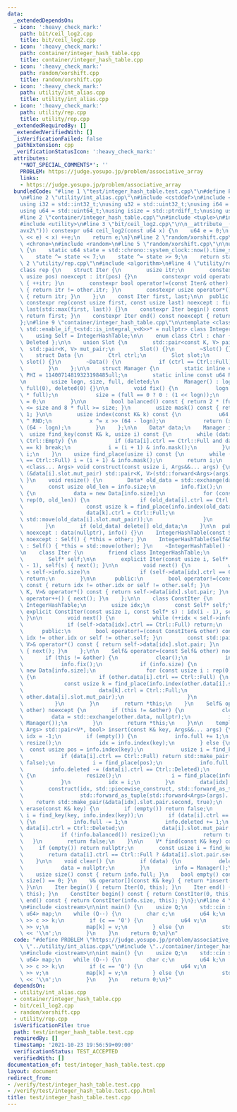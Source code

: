 ```yaml
---
data:
  _extendedDependsOn:
  - icon: ':heavy_check_mark:'
    path: bit/ceil_log2.cpp
    title: bit/ceil_log2.cpp
  - icon: ':heavy_check_mark:'
    path: container/integer_hash_table.cpp
    title: container/integer_hash_table.cpp
  - icon: ':heavy_check_mark:'
    path: random/xorshift.cpp
    title: random/xorshift.cpp
  - icon: ':heavy_check_mark:'
    path: utility/int_alias.cpp
    title: utility/int_alias.cpp
  - icon: ':heavy_check_mark:'
    path: utility/rep.cpp
    title: utility/rep.cpp
  _extendedRequiredBy: []
  _extendedVerifiedWith: []
  _isVerificationFailed: false
  _pathExtension: cpp
  _verificationStatusIcon: ':heavy_check_mark:'
  attributes:
    '*NOT_SPECIAL_COMMENTS*': ''
    PROBLEM: https://judge.yosupo.jp/problem/associative_array
    links:
    - https://judge.yosupo.jp/problem/associative_array
  bundledCode: "#line 1 \"test/integer_hash_table.test.cpp\"\n#define PROBLEM \"https://judge.yosupo.jp/problem/associative_array\"\
    \n#line 2 \"utility/int_alias.cpp\"\n#include <cstddef>\n#include <cstdint>\n\n\
    using i32 = std::int32_t;\nusing u32 = std::uint32_t;\nusing i64 = std::int64_t;\n\
    using u64 = std::uint64_t;\nusing isize = std::ptrdiff_t;\nusing usize = std::size_t;\n\
    #line 2 \"container/integer_hash_table.cpp\"\n#include <tuple>\n#include <type_traits>\n\
    #include <utility>\n#line 3 \"bit/ceil_log2.cpp\"\n\n__attribute__((target(\"\
    avx2\"))) constexpr u64 ceil_log2(const u64 x) {\n    u64 e = 0;\n    while (((u64)1\
    \ << e) < x) ++e;\n    return e;\n}\n#line 2 \"random/xorshift.cpp\"\n#include\
    \ <chrono>\n#include <random>\n#line 5 \"random/xorshift.cpp\"\n\nu64 xorshift()\
    \ {\n    static u64 state = std::chrono::system_clock::now().time_since_epoch().count();\n\
    \    state ^= state << 7;\n    state ^= state >> 9;\n    return state;\n}\n#line\
    \ 2 \"utility/rep.cpp\"\n#include <algorithm>\n#line 4 \"utility/rep.cpp\"\n\n\
    class rep {\n    struct Iter {\n        usize itr;\n        constexpr Iter(const\
    \ usize pos) noexcept : itr(pos) {}\n        constexpr void operator++() noexcept\
    \ { ++itr; }\n        constexpr bool operator!=(const Iter& other) const noexcept\
    \ { return itr != other.itr; }\n        constexpr usize operator*() const noexcept\
    \ { return itr; }\n    };\n    const Iter first, last;\n\n  public:\n    explicit\
    \ constexpr rep(const usize first, const usize last) noexcept : first(first),\
    \ last(std::max(first, last)) {}\n    constexpr Iter begin() const noexcept {\
    \ return first; }\n    constexpr Iter end() const noexcept { return last; }\n\
    };\n#line 9 \"container/integer_hash_table.cpp\"\n\ntemplate <class K, class V,\
    \ std::enable_if_t<std::is_integral_v<K>>* = nullptr> class IntegerHashTable {\n\
    \    using Self = IntegerHashTable;\n\n    enum class Ctrl : char { Empty, Full,\
    \ Deleted };\n\n    union Slot {\n        std::pair<const K, V> pair;\n      \
    \  std::pair<K, V> mut_pair;\n        Slot() {}\n        ~Slot() {}\n    };\n\n\
    \    struct Data {\n        Ctrl ctrl;\n        Slot slot;\n        Data() : ctrl(Ctrl::Empty),\
    \ slot() {}\n        ~Data() {\n            if (ctrl == Ctrl::Full) slot.mut_pair.~pair();\n\
    \        }\n    };\n\n    struct Manager {\n        static inline constexpr u64\
    \ PHI = 11400714819323198485ull;\n        static inline const u64 RND = xorshift();\n\
    \n        usize logn, size, full, deleted;\n        Manager() : logn(0), size(0),\
    \ full(0), deleted(0) {}\n\n        void fix() {\n            logn = ceil_log2(3\
    \ * full);\n            size = (full == 0 ? 0 : (1 << logn));\n            deleted\
    \ = 0;\n        }\n\n        bool balanced() const { return 2 * (full + deleted)\
    \ <= size and 8 * full >= size; }\n        usize mask() const { return size -\
    \ 1; }\n\n        usize index(const K& k) const {\n            u64 x = static_cast<u64>(k)\
    \ ^ RND;\n            x ^= x >> (64 - logn);\n            return (x * PHI) >>\
    \ (64 - logn);\n        }\n    };\n\n    Data* data;\n    Manager info;\n\n  \
    \  usize find_key(const K& k, usize i) const {\n        while (data[i].ctrl !=\
    \ Ctrl::Empty) {\n            if (data[i].ctrl == Ctrl::Full and data[i].slot.pair.first\
    \ == k) break;\n            i = (i + 1) & info.mask();\n        }\n        return\
    \ i;\n    }\n    usize find_place(usize i) const {\n        while (data[i].ctrl\
    \ == Ctrl::Full) i = (i + 1) & info.mask();\n        return i;\n    }\n\n    template\
    \ <class... Args> void construct(const usize i, Args&&... args) {\n        new\
    \ (&data[i].slot.mut_pair) std::pair<K, V>(std::forward<Args>(args)...);\n   \
    \ }\n    void resize() {\n        Data* old_data = std::exchange(data, nullptr);\n\
    \        const usize old_len = info.size;\n        info.fix();\n        if (info.size)\
    \ {\n            data = new Data[info.size];\n            for (const usize i :\
    \ rep(0, old_len)) {\n                if (old_data[i].ctrl == Ctrl::Full) {\n\
    \                    const usize k = find_place(info.index(old_data[i].slot.pair.first));\n\
    \                    data[k].ctrl = Ctrl::Full;\n                    construct(k,\
    \ std::move(old_data[i].slot.mut_pair));\n                }\n            }\n \
    \       }\n        if (old_data) delete[] old_data;\n    }\n\n  public:\n    IntegerHashTable()\
    \ noexcept : data(nullptr), info() {}\n    IntegerHashTable(const Self& other)\
    \ noexcept : Self() { *this = other; }\n    IntegerHashTable(Self&& other) noexcept\
    \ : Self() { *this = std::move(other); }\n    ~IntegerHashTable() { clear(); }\n\
    \n    class Iter {\n        friend class IntegerHashTable;\n        usize idx;\n\
    \        Self* self;\n\n        explicit Iter(const usize i, Self* s) : idx(i\
    \ - 1), self(s) { next(); }\n\n        void next() {\n            while (++idx\
    \ < self->info.size)\n                if (self->data[idx].ctrl == Ctrl::Full)\
    \ return;\n        }\n\n      public:\n        bool operator!=(const Iter& other)\
    \ const { return idx != other.idx or self != other.self; }\n        std::pair<const\
    \ K, V>& operator*() const { return self->data[idx].slot.pair; }\n        void\
    \ operator++() { next(); }\n    };\n\n    class ConstIter {\n        friend class\
    \ IntegerHashTable;\n        usize idx;\n        const Self* self;\n\n       \
    \ explicit ConstIter(const usize i, const Self* s) : idx(i - 1), self(s) { next();\
    \ }\n\n        void next() {\n            while (++idx < self->info.size)\n  \
    \              if (self->data[idx].ctrl == Ctrl::Full) return;\n        }\n\n\
    \      public:\n        bool operator!=(const ConstIter& other) const { return\
    \ idx != other.idx or self != other.self; }\n        const std::pair<const K,\
    \ V>& operator*() const { return self->data[idx].slot.pair; }\n        void operator++()\
    \ { next(); }\n    };\n\n    Self& operator=(const Self& other) noexcept {\n \
    \       if (this != &other) {\n            clear();\n            info = other.info;\n\
    \            info.fix();\n            if (info.size) {\n                data =\
    \ new Data[info.size];\n                for (const usize i : rep(0, other.info.size))\
    \ {\n                    if (other.data[i].ctrl == Ctrl::Full) {\n           \
    \             const usize k = find_place(info.index(other.data[i].slot.pair.first));\n\
    \                        data[k].ctrl = Ctrl::Full;\n                        construct(k,\
    \ other.data[i].slot.mut_pair);\n                    }\n                }\n  \
    \          }\n        }\n        return *this;\n    }\n    Self& operator=(Self&&\
    \ other) noexcept {\n        if (this != &other) {\n            clear();\n   \
    \         data = std::exchange(other.data, nullptr);\n            info = std::exchange(other.info,\
    \ Manager());\n        }\n        return *this;\n    }\n\n    template <class...\
    \ Args> std::pair<V*, bool> insert(const K& key, Args&&... args) {\n        usize\
    \ idx = -1;\n        if (empty()) {\n            info.full += 1;\n           \
    \ resize();\n            idx = info.index(key);\n        } else {\n          \
    \  const usize pos = info.index(key);\n            usize i = find_key(key, pos);\n\
    \            if (data[i].ctrl == Ctrl::Full) return std::make_pair(&data[i].slot.pair.second,\
    \ false);\n            i = find_place(pos);\n            info.full += 1;\n   \
    \         info.deleted -= (data[i].ctrl == Ctrl::Deleted);\n            if (!info.balanced())\
    \ {\n                resize();\n                i = find_place(info.index(key));\n\
    \            }\n            idx = i;\n        }\n        data[idx].ctrl = Ctrl::Full;\n\
    \        construct(idx, std::piecewise_construct, std::forward_as_tuple(key),\n\
    \                  std::forward_as_tuple(std::forward<Args>(args)...));\n    \
    \    return std::make_pair(&data[idx].slot.pair.second, true);\n    }\n\n    bool\
    \ erase(const K& key) {\n        if (empty()) return false;\n        const usize\
    \ i = find_key(key, info.index(key));\n        if (data[i].ctrl == Ctrl::Full)\
    \ {\n            info.full -= 1;\n            info.deleted += 1;\n           \
    \ data[i].ctrl = Ctrl::Deleted;\n            data[i].slot.mut_pair.~pair();\n\
    \            if (!info.balanced()) resize();\n            return true;\n     \
    \   }\n        return false;\n    }\n\n    V* find(const K& key) const {\n   \
    \     if (empty()) return nullptr;\n        const usize i = find_key(key, info.index(key));\n\
    \        return data[i].ctrl == Ctrl::Full ? &data[i].slot.pair.second : nullptr;\n\
    \    }\n\n    void clear() {\n        if (data) {\n            delete[] data;\n\
    \            data = nullptr;\n        }\n        info = Manager();\n    }\n\n\
    \    usize size() const { return info.full; }\n    bool empty() const { return\
    \ size() == 0; }\n    V& operator[](const K& key) { return *insert(key).first;\
    \ }\n\n    Iter begin() { return Iter(0, this); }\n    Iter end() { return Iter(info.size,\
    \ this); }\n    ConstIter begin() const { return ConstIter(0, this); }\n    ConstIter\
    \ end() const { return ConstIter(info.size, this); }\n};\n#line 4 \"test/integer_hash_table.test.cpp\"\
    \n#include <iostream>\n\nint main() {\n    usize Q;\n    std::cin >> Q;\n    IntegerHashTable<u64,\
    \ u64> map;\n    while (Q--) {\n        char c;\n        u64 k;\n        std::cin\
    \ >> c >> k;\n        if (c == '0') {\n            u64 v;\n            std::cin\
    \ >> v;\n            map[k] = v;\n        } else {\n            std::cout << map[k]\
    \ << '\\n';\n        }\n    }\n    return 0;\n}\n"
  code: "#define PROBLEM \"https://judge.yosupo.jp/problem/associative_array\"\n#include\
    \ \"../utility/int_alias.cpp\"\n#include \"../container/integer_hash_table.cpp\"\
    \n#include <iostream>\n\nint main() {\n    usize Q;\n    std::cin >> Q;\n    IntegerHashTable<u64,\
    \ u64> map;\n    while (Q--) {\n        char c;\n        u64 k;\n        std::cin\
    \ >> c >> k;\n        if (c == '0') {\n            u64 v;\n            std::cin\
    \ >> v;\n            map[k] = v;\n        } else {\n            std::cout << map[k]\
    \ << '\\n';\n        }\n    }\n    return 0;\n}"
  dependsOn:
  - utility/int_alias.cpp
  - container/integer_hash_table.cpp
  - bit/ceil_log2.cpp
  - random/xorshift.cpp
  - utility/rep.cpp
  isVerificationFile: true
  path: test/integer_hash_table.test.cpp
  requiredBy: []
  timestamp: '2021-10-23 19:56:59+09:00'
  verificationStatus: TEST_ACCEPTED
  verifiedWith: []
documentation_of: test/integer_hash_table.test.cpp
layout: document
redirect_from:
- /verify/test/integer_hash_table.test.cpp
- /verify/test/integer_hash_table.test.cpp.html
title: test/integer_hash_table.test.cpp
---
```

